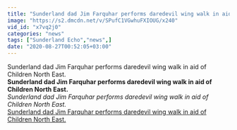 ```yaml
---
title: "Sunderland dad Jim Farquhar performs daredevil wing walk in aid of Children North East."
image: "https://s2.dmcdn.net/v/SPufC1VGwhuFXIOUG/x240"
vid_id: "x7vq2j0"
categories: "news"
tags: ["Sunderland Echo","news",]
date: "2020-08-27T00:52:05+03:00"
---
```

Sunderland dad Jim Farquhar performs  daredevil wing walk in aid of Children North East.<br><b>Sunderland dad Jim Farquhar performs daredevil wing walk in aid of Children North East.</b><br> <i>Sunderland dad Jim Farquhar performs daredevil wing walk in aid of Children North East.</i><br> <u>Sunderland dad Jim Farquhar performs daredevil wing walk in aid of Children North East.</u>
